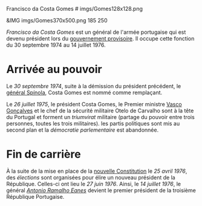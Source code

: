 Francisco da Costa Gomes # imgs/Gomes128x128.png

&IMG imgs/Gomes370x500.png 185 250

*Francisco da Costa Gomes* est un général de l'armée portugaise qui est devenu président lors du [gouvernement provisoire](articles/07_Gouvernement_Prov.md).  Il occupe cette fonction du 30 septembre 1974 au 14 juillet 1976.

# Arrivée au pouvoir

Le *30 septembre 1974*, suite à la démission du président précédent, le [général Spínola](articles/06_Antonio_Spinola.md), Costa Gomes est nommé comme remplaçant.

Le *26 juillet 1975*, le président Costa Gomes, le Premier ministre [Vasco Gonçalves](articles/08_vasco_goncalves.md) et le chef de la sécurité militaire Otelo de Carvalho sont à la tête du Portugal et forment un *triumvirat* militaire (partage du pouvoir entre trois personnes, toutes les trois militaires). les partis politiques sont mis au second plan et la *démocratie parlementaire* est abandonnée.

# Fin de carrière

À la suite de la mise en place de la [nouvelle Constitution](articles/11_Nouvelle_const.md) le *25 avril 1976*, des *élections* sont organisées pour élire un nouveau président de la République. Celles-ci ont lieu le *27 juin 1976*.
Ainsi, le *14 juillet 1976*, le général *[Antonio Ramalho Eanes](articles/12_antonio_eanes.md)* devient le premier président de la troisième République Portugaise.